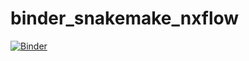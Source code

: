 # binder_snakemake_nxflow


[![Binder](https://mybinder.org/badge_logo.svg)](https://mybinder.org/v2/gh/sateeshperi/binder_snake_nxflow/HEAD?urlpath=lab)

